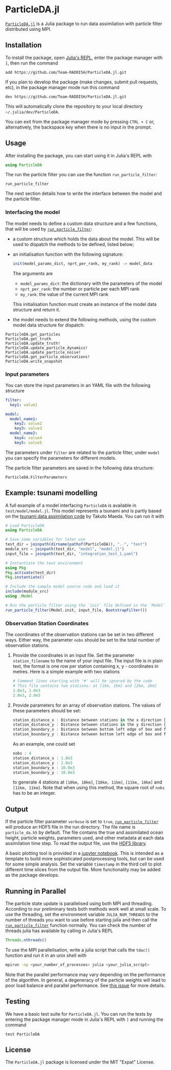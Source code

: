 # ParticleDA.jl

[`ParticleDA.jl`](https://github.com/Team-RADDISH/ParticleDA.jl) is a Julia
package to run data assimilation with particle filter distributed using MPI.

## Installation

To install the package, open [Julia's
REPL](https://docs.julialang.org/en/v1/stdlib/REPL/), enter the package manager
with `]`, then run the command

```
add https://github.com/Team-RADDISH/ParticleDA.jl.git
```

If you plan to develop the package (make changes, submit pull requests, etc), in
the package manager mode run this command

```
dev https://github.com/Team-RADDISH/ParticleDA.jl.git
```

This will automatically clone the repository to your local directory
`~/.julia/dev/ParticleDA`.

You can exit from the package manager mode by pressing `CTRL + C` or,
alternatively, the backspace key when there is no input in the prompt.

## Usage

After installing the package, you can start using it in Julia's REPL with

```julia
using ParticleDA
```

The run the particle filter you can use the function `run_particle_filter`:

```@docs
run_particle_filter
```

The next section details how to write the interface between the model and the
particle filter.

### Interfacing the model

The model needs to define a custom data structure and a few functions, that will
be used by [`run_particle_filter`](@ref):

* a custom structure which holds the data about the model.  This will be used to
  dispatch the methods to be defined, listed below;
* an initialisation function with the following signature:
  ```julia
  init(model_params_dict, nprt_per_rank, my_rank) -> model_data
  ```
  The arguments are

  * `model_params_dict`: the dictionary with the parameters of the model
  * `nprt_per_rank`: the number or particle per each MPI rank
  * `my_rank`: the value of the current MPI rank

  This initialisation function must create an instance of the model data
  structure and return it.
* the model needs to extend the following methods, using the custom model data
  structure for dispatch:
```@docs
ParticleDA.get_particles
ParticleDA.get_truth
ParticleDA.update_truth!
ParticleDA.update_particle_dynamics!
ParticleDA.update_particle_noise!
ParticleDA.get_particle_observations!
ParticleDA.write_snapshot
```

### Input parameters

You can store the input parameters in an YAML file with the following structure
```yaml
filter:
  key1: value1

model:
  model_name1:
    key2: value2
    key3: value3
  model_name2:
    key4: value4
    key5: value5
```
The parameters under `filter` are related to the particle filter, under `model`
you can specify the parameters for different models.

The particle filter parameters are saved in the following data structure:
```@docs
ParticleDA.FilterParameters
```

## Example: tsunami modelling

A full example of a model interfacing `ParticleDA` is available in
`test/model/model.jl`.  This model represents a tsunami and is partly based on
the [tsunami data assimilation code](https://github.com/tktmyd/tdac) by Takuto
Maeda.  You can run it with

```julia
# Load ParticleDA
using ParticleDA

# Save some variables for later use
test_dir = joinpath(dirname(pathof(ParticleDA)), "..", "test")
module_src = joinpath(test_dir, "model", "model.jl")
input_file = joinpath(test_dir, "integration_test_1.yaml")

# Instantiate the test environment
using Pkg
Pkg.activate(test_dir)
Pkg.instantiate()

# Include the sample model source code and load it
include(module_src)
using .Model

# Run the particle filter using the `init` file defined in the `Model` module
run_particle_filter(Model.init, input_file, BootstrapFilter())
```

### Observation Station Coordinates

The coordinates of the observation stations can be set in two different ways. Either way, the parameter `nobs` 
should be set to the total number of observation stations.

1. Provide the coordinates in an input file. Set the parameter `station_filename` to the name of your input file.
   The input file is in plain text, the format is one row per station containing x, y - coordinates in metres. Here is
   a simple example with two stations
   
   ```julia
   # Comment lines starting with '#' will be ignored by the code
   # This file contains two stations: at [1km, 1km] and [2km, 2km]
   1.0e3, 1.0e3
   2.0e3, 2.0e3
   ```   
2. Provide parameters for an array of observation stations. The values of these parameters should be set:

   ```julia
   station_distance_x : Distance between stations in the x direction [m]
   station_distance_y : Distance between stations in the y direction [m]
   station_boundary_x : Distance between bottom left edge of box and first station in the x direction [m]
   station_boundary_y : Distance between bottom left edge of box and first station in the y direction [m]
   ```
   
   As an example, one could set
   
   ```julia
   nobs : 4
   station_distance_x : 1.0e3
   station_distance_y : 1.0e3
   station_boundary_x : 10.0e3
   station_boundary_y : 10.0e3
   ```
   
   to generate 4 stations at `[10km, 10km]`, `[10km, 11km]`, `[11km, 10km]` and `[11km, 11km]`. Note that when using this method, the square root of `nobs` has to be an integer.

## Output

If the particle filter parameter `verbose` is set to `true`, [`run_particle_filter`](@ref) will produce an HDF5 file in the run directory. The file name is `particle_da.h5` by default. The file contains the true and assimilated ocean height, particle weights, parameters used, and other metadata at each data assimilation time step. To read the output file, use the [HDF5 library](https://www.hdfgroup.org/solutions/hdf5/).

A basic plotting tool is provided in a [jupyter notebook](https://github.com/Team-RADDISH/ParticleDA.jl/blob/master/extra/Plot_tdac_output.ipynb). This is intended as a template to build more sophisticated postprocessing tools, but can be used for some simple analysis. Set the variable `timestamp` in the third cell to plot different time slices from the output file. More functionality may be added as the package develops.

## Running in Parallel

The particle state update is parallelised using both MPI and threading. According to our preliminary tests both methods work well at small scale. To use the threading, set the environment variable `JULIA_NUM_THREADS` to the number of threads you want to use before starting julia and then call the [`run_particle_filter`](@ref) function normally. You can check the number of threads julia has available by calling in Julia's REPL

```julia
Threads.nthreads()
```

To use the MPI parallelisation, write a julia script that calls the `tdac() ` function and run it in an unix shell with 

```bash
mpirun -np <your_number_of_processes> julia <your_julia_script>
```

Note that the parallel performance may vary depending on the performance of the algorithm. In general, a degeneracy of the particle weights will lead to poor load balance and parallel performance. See [this issue](https://github.com/Team-RADDISH/ParticleDA.jl/issues/115#issuecomment-675468511) for more details.

## Testing

We have a basic test suite for `ParticleDA.jl`.  You can run the tests by entering the
package manager mode in Julia's REPL with `]` and running the command

```
test ParticleDA
```

## License

The `ParticleDA.jl` package is licensed under the MIT "Expat" License.
